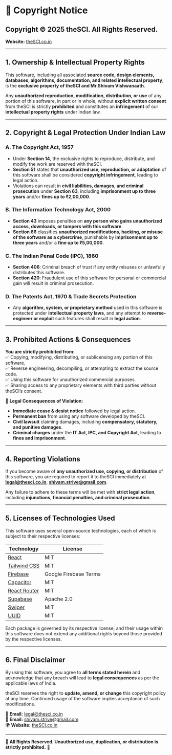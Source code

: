 # 📜 Copyright Notice  

## **Copyright © 2025 theSCI. All Rights Reserved.**  
**Website:** [theSCI.co.in](https://theSCI.co.in)  

---

## **1. Ownership & Intellectual Property Rights**  
This software, including all associated **source code, design elements, databases, algorithms, documentation, and related intellectual property**, is the **exclusive property of theSCI and Mr.Shivam Vishwanaath**.  

Any **unauthorized reproduction, modification, distribution, or use** of any portion of this software, in part or in whole, without **explicit written consent** from theSCI is strictly **prohibited** and constitutes an **infringement** of our **intellectual property rights** under Indian law.  

---

## **2. Copyright & Legal Protection Under Indian Law**  

### **A. The Copyright Act, 1957**  
- Under **Section 14**, the exclusive rights to reproduce, distribute, and modify the work are reserved with theSCI.  
- **Section 51** states that **unauthorized use, reproduction, or adaptation** of this software shall be considered **copyright infringement**, leading to legal action.  
- Violations can result in **civil liabilities, damages, and criminal prosecution** under **Section 63**, including **imprisonment up to three years** and/or **fines up to ₹2,00,000**.  

### **B. The Information Technology Act, 2000**  
- **Section 43** imposes penalties on **any person who gains unauthorized access, downloads, or tampers with this software**.  
- **Section 66** classifies **unauthorized modifications, hacking, or misuse of the software as a cybercrime**, punishable by **imprisonment up to three years** and/or a **fine up to ₹5,00,000**.  

### **C. The Indian Penal Code (IPC), 1860**  
- **Section 406**: Criminal breach of trust if any entity misuses or unlawfully distributes this software.  
- **Section 420**: Fraudulent use of this software for personal or commercial gain will result in criminal prosecution.  

### **D. The Patents Act, 1970 & Trade Secrets Protection**  
- Any **algorithm, system, or proprietary method** used in this software is protected under **intellectual property laws**, and any attempt to **reverse-engineer or exploit** such features shall result in **legal action**.  

---

## **3. Prohibited Actions & Consequences**  
**You are strictly prohibited from:**  
✅ Copying, modifying, distributing, or sublicensing any portion of this software.  
✅ Reverse engineering, decompiling, or attempting to extract the source code.  
✅ Using this software for unauthorized commercial purposes.  
✅ Sharing access to any proprietary elements with third parties without theSCI’s consent.  

🚨 **Legal Consequences of Violation:**  
- **Immediate cease & desist notice** followed by legal action.  
- **Permanent ban** from using any software developed by theSCI.  
- **Civil lawsuit** claiming damages, including **compensatory, statutory, and punitive damages**.  
- **Criminal charges** under the **IT Act, IPC, and Copyright Act**, leading to **fines and imprisonment**.  

---

## **4. Reporting Violations**  
If you become aware of **any unauthorized use, copying, or distribution** of this software, you are required to report it to theSCI immediately at **[legal@thesci.co.in](mailto:legal@thesci.co.in)**, **[shivam.strive@gmail.com](mailto:shivam.strive@gmail.com)**.  

Any failure to adhere to these terms will be met with **strict legal action**, including **injunctions, financial penalties, and criminal prosecution**.  

---

## **5. Licenses of Technologies Used**  

This software uses several open-source technologies, each of which is subject to their respective licenses:  

| Technology | License |
|------------|---------|
| [React](https://github.com/facebook/react/blob/main/LICENSE) | MIT |
| [Tailwind CSS](https://github.com/tailwindlabs/tailwindcss/blob/master/LICENSE) | MIT |
| [Firebase](https://firebase.google.com/terms/) | Google Firebase Terms |
| [Capacitor](https://github.com/ionic-team/capacitor/blob/main/LICENSE) | MIT |
| [React Router](https://github.com/remix-run/react-router/blob/main/LICENSE) | MIT |
| [Supabase](https://github.com/supabase/supabase/blob/master/LICENSE) | Apache 2.0 |
| [Swiper](https://github.com/nolimits4web/swiper/blob/master/LICENSE) | MIT |
| [UUID](https://github.com/uuidjs/uuid/blob/main/LICENSE.md) | MIT |

Each package is governed by its respective license, and their usage within this software does not extend any additional rights beyond those provided by the respective licenses.  

---

## **6. Final Disclaimer**  
By using this software, you agree to **all terms stated herein** and acknowledge that any breach will lead to **legal consequences** as per the applicable laws of India.  

theSCI reserves the right to **update, amend, or change** this copyright policy at any time. Continued usage of the software implies acceptance of such modifications.  

📧 **Email:** [legal@thesci.co.in](mailto:legal@thesci.co.in)  
📧 **Email:** [shivam.strive@gmail.com](mailto:shivam.strive@gmail.com)  
🌍 **Website:** [theSCI.co.in](https://theSCI.co.in)  

---

🚨 **All Rights Reserved. Unauthorized use, duplication, or distribution is strictly prohibited.** 🚨  
